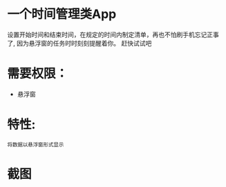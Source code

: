 # 一个时间管理类App
设置开始时间和结束时间，在规定的时间内制定清单，再也不怕刷手机忘记正事了, 因为悬浮窗的任务时时刻刻提醒着你。
赶快试试吧

# 需要权限：
- 悬浮窗

# 特性:
    将数据以悬浮窗形式显示

# 截图

[](resources/imgs/device-2020-05-27-203518.png)

[](resources/imgs/device-2020-05-27-203535.png)

[](resources/imgs/device-2020-05-27-203610.png)

[](resources/imgs/device-2020-05-27-203633.png)